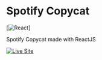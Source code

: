# Spotify Copycat

[![React](https://img.shields.io/static/v1?label=&message=React&color=blue&logo=react&logoColor=white&style=for-the-badge)]

Spotify Copycat made with ReactJS

[![Live Site](https://img.shields.io/static/v1?label=&message=Live%20Site&color=0ABF53&style=for-the-badge)](https://spotify-fake-ciqlcdfh9-alexmg95.vercel.app/)
